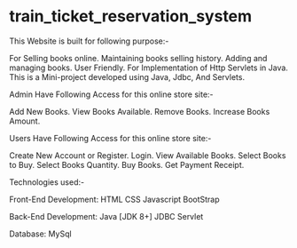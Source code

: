 # train_ticket_reservation_system
This Website is built for following purpose:-

For Selling books online.
Maintaining books selling history.
Adding and managing books.
User Friendly.
For Implementation of Http Servlets in Java.
This is a Mini-project developed using Java, Jdbc, And Servlets.

Admin Have Following Access for this online store site:-

Add New Books.
View Books Available.
Remove Books.
Increase Books Amount.

Users Have Following Access for this online store site:-

Create New Account or Register.
Login.
View Available Books.
Select Books to Buy.
Select Books Quantity.
Buy Books.
Get Payment Receipt.

Technologies used:-

Front-End Development:
HTML
CSS
Javascript
BootStrap

Back-End Development:
Java [JDK 8+]
JDBC
Servlet

Database:
MySql

